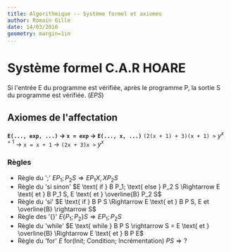 ```yaml
---
title: Algorithmique -- Système formel et axiomes
author: Romain Gille
date: 14/03/2016
geometry: margin=1in
...
```


# Système formel C.A.R HOARE

Si l'entrée E du programme est vérifiée, après le programme P, la sortie S du
programme est vérifiée. ($E P S$)

## Axiomes de l'affectation

**`E(..., exp, ...)` $\rightarrow$ `x = exp` $\rightarrow$ `E(..., x, ...)`**
`(2(x + 1) + 3)(x + 1) >` $y^{x+1}$ $\rightarrow$ `x = x + 1` $\rightarrow$ `(2x + 3)x >` $y^{x}$

### Règles

* Règle du ';'
  $E P_1 ; P_2 S \Rightarrow E P_1 X , X P_2 S$
* Règle du 'si sinon'
  $E \text{ if } B P_1; \text{ else } P_2 S \Rightarrow E \text{ et } B P_1 S, E \text{ et } \overline{B} P_2 S$
* Règle du 'si'
  $E \text{ if } B P S \Rightarrow E \text{ et } B P S, E et \overline{B} \rightarrow S$
* Règle des '{}'
  $E\{P_1;P_2\}S \Rightarrow E P_1 ; P_2 S$
* Règle du 'while'
  $E \text{ while } B P S \rightarrow S = E \text{ et } \overline{B} \Rightarrow E \text{ et } B P E$
* Règle du 'for'
  $E \text{ for(Init; Condition; Incrémentation) } P S \Rightarrow ?$
